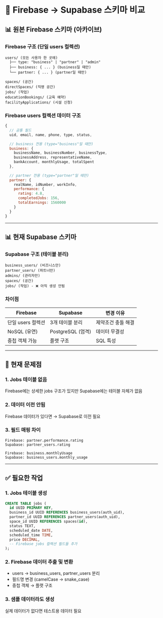 # 🔄 Firebase → Supabase 스키마 비교

## 📊 원본 Firebase 스키마 (아카이브)

### Firebase 구조 (단일 users 컬렉션)
```
users/ (모든 사용자 한 곳에)
  ├── type: "business" | "partner" | "admin"
  ├── business: { ... } (business일 때만)
  └── partner: { ... } (partner일 때만)

spaces/ (공간)
directSpaces/ (직영 공간)
jobs/ (작업)
educationBookings/ (교육 예약)
facilityApplications/ (시설 신청)
```

### Firebase users 컬렉션 데이터 구조
```javascript
{
  // 공통 필드
  uid, email, name, phone, type, status,
  
  // business 전용 (type="business"일 때만)
  business: {
    businessName, businessNumber, businessType,
    businessAddress, representativeName,
    bankAccount, monthlyUsage, totalSpent
  },
  
  // partner 전용 (type="partner"일 때만)  
  partner: {
    realName, idNumber, workInfo,
    performance: {
      rating: 4.8,
      completedJobs: 156,
      totalEarnings: 1560000
    }
  }
}
```

---

## 📊 현재 Supabase 스키마

### Supabase 구조 (테이블 분리)
```
business_users/ (비즈니스만)
partner_users/ (파트너만)
admins/ (관리자만)
spaces/ (공간)
jobs/ (작업) - ❌ 아직 생성 안됨
```

### 차이점
| Firebase | Supabase | 변경 이유 |
|----------|----------|-----------|
| 단일 users 컬렉션 | 3개 테이블 분리 | 제약조건 충돌 해결 |
| NoSQL (유연) | PostgreSQL (엄격) | 데이터 무결성 |
| 중첩 객체 가능 | 플랫 구조 | SQL 특성 |

---

## 🔴 현재 문제점

### 1. Jobs 테이블 없음
Firebase에는 상세한 jobs 구조가 있지만 Supabase에는 테이블 자체가 없음

### 2. 데이터 이전 안됨
Firebase 데이터가 있다면 → Supabase로 이전 필요

### 3. 필드 매핑 차이
```
Firebase: partner.performance.rating
Supabase: partner_users.rating

Firebase: business.monthlyUsage  
Supabase: business_users.monthly_usage
```

---

## ✅ 필요한 작업

### 1. Jobs 테이블 생성
```sql
CREATE TABLE jobs (
  id UUID PRIMARY KEY,
  business_id UUID REFERENCES business_users(auth_uid),
  partner_id UUID REFERENCES partner_users(auth_uid),
  space_id UUID REFERENCES spaces(id),
  status TEXT,
  scheduled_date DATE,
  scheduled_time TIME,
  price DECIMAL,
  -- Firebase jobs 컬렉션 필드들 추가
);
```

### 2. Firebase 데이터 추출 및 변환
- users → business_users, partner_users 분리
- 필드명 변경 (camelCase → snake_case)
- 중첩 객체 → 플랫 구조

### 3. 샘플 데이터라도 생성
실제 데이터가 없다면 테스트용 데이터 필요